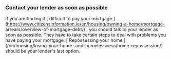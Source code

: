 ###  Contact your lender as soon as possible

If you are finding it [ difficult to pay your mortgage
](https://www.citizensinformation.ie/en/housing/owning-a-home/mortgage-
arrears/overview-of-mortgage-debt/) , you should talk to your lender as soon
as possible. They have to take certain steps to deal with problems you have
paying your mortgage. [ Repossessing your home ](/en/housing/losing-your-home-
and-homelessness/home-repossession/) should be your lender's last option.
